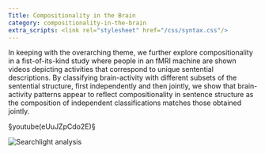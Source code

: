 ```yaml
---
Title: Compositionality in the Brain
category: compositionality-in-the-brain
extra_scripts: <link rel="stylesheet" href="/css/syntax.css"/>
---
```


In keeping with the overarching theme, we further explore compositionality in a
fist-of-its-kind study where people in an fMRI machine are shown videos
depicting activities that correspond to unique sentential descriptions. By
classifying brain-activity with different subsets of the sentential structure,
first independently and then jointly, we show that brain-activity patterns
appear to reflect compositionality in sentence structure as the composition of
independent classifications matches those obtained jointly.

<!-- BPitjn2_JRs -->
§youtube(eUuJZpCdo2E)§

![Searchlight analysis](9events-searchlight.jpg)
